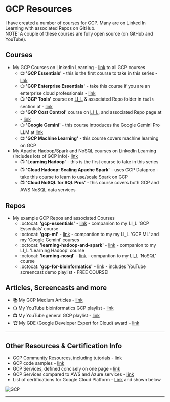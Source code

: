 # GCP Resources

I have created a number of courses for GCP.  Many are on Linked In Learning with associated Repos on GitHub.     
NOTE: A couple of these courses are fully open source (on GitHub and YouTube).

## Courses

- My GCP Courses on LinkedIn Learning - [link](https://www.linkedin.com/learning/search?entityType=COURSE&keywords=gcp%20langit) to all GCP courses
  - 📺 **'GCP Essentials'** - this is the first course to take in this series - [link](https://www.linkedin.com/learning/google-cloud-platform-essential-training-for-administrators-22141609)
  - 📺 **'GCP Enterprise Essentials'** - take this course if you are an enterprise cloud professionals - [link](https://www.linkedin.com/learning/google-cloud-platform-for-enterprise-essential-training-22140980)
  - 📺 **'GCP Tools'** course on [LI_L](https://www.linkedin.com/learning/learning-google-cloud-developer-and-devops-tools) & associated Repo folder in `tools` section at -  [link](https://github.com/lynnlangit/gcp-essentials/tree/master/0_setup_and_iam_and_costs/tools) 
  - 📺 **'GCP Cost Control'** course on [LI_L](https://www.linkedin.com/learning/google-cloud-controlling-cost), and associated Repo page at -  [link](https://github.com/lynnlangit/gcp-essentials/tree/master/0_setup_and_iam_and_costs/0c_cost_control)
  - 📺 **'Google Gemini'** - this course introduces the Google Gemini Pro LLM at [link](https://www.linkedin.com/learning/introduction-to-google-gemini)
  - 📺 **'GCP Machine Learning'** - this course covers machine learning on GCP
- My Apache Hadoop/Spark and NoSQL courses on LinkedIn Learning (includes lots of GCP info)- [link](https://www.linkedin.com/learning/search?entityType=COURSE&keywords=hadoop%20spark%20langit)
  - 📺 **'Learning Hadoop'** - this is the first course to take in this series 
  - 📺 **'Cloud Hadoop: Scaling Apache Spark'** - uses GCP Dataproc - take this course to learn to use/scale Spark on GCP
  - 📺 **'Cloud NoSQL for SQL Pros'** - this course covers both GCP and AWS NoSQL data services
  
## Repos

- My example GCP Repos and associated Courses
  - :octocat: **'gcp-essentials'** - [link](https://github.com/lynnlangit/gcp-essentials) - companion to my LI_L 'GCP Essentials' course
  - :octocat: **'gcp-ml'** - [link](https://github.com/lynnlangit/gcp-ml) - compantion to my my LI_L 'GCP ML' and my 'Google Gemini' courses
  - :octocat: **'learning-hadoop-and-spark'** - [link](https://github.com/lynnlangit/learning-hadoop-and-spark) - companion to my LI_L 'Learning Hadoop' course
  - :octocat: **'learning-nosql'** - [link](https://github.com/lynnlangit/learning-nosql) - compantion to my LI_L 'NoSQL' course
  - :octocat: **'gcp-for-bioinformatics'** - [link](https://github.com/lynnlangit/gcp-for-bioinformatics) - includes YouTube screencast demo playlist - FREE COURSE! 
  
## Articles, Screencasts and more  

- 📚 My GCP Medium Articles - [link](https://medium.com/search?q=gcp%20langit)
- 📺  My YouTube bioinformatics GCP playlist - [link](https://www.youtube.com/playlist?list=PL4Q4HssKcxYtE5Tae3epNab3mK9iP1iWX)
- 📺  My YouTube general GCP playlist - [link](https://www.youtube.com/playlist?list=PL6971A0258365F21E)
- 🏆 My GDE (Google Developer Expert for Cloud) award - [link](https://developers.google.com/community/experts/directory/profile/profile-lynn_langit)

---

## Other Resources & Certification Info

- GCP Community Resources, including tutorials - [link](https://cloud.google.com/community/)
- GCP code samples - [link](https://cloud.google.com/docs/samples)
- GCP Services, defined concisely on one page - [link](https://github.com/gregsramblings/google-cloud-4-words)
- GCP Services compared to AWS and Azure services - [link](https://cloud.google.com/docs/compare/aws?hl=en_US)
- List of certifications for Google Cloud Platform - [Link](https://cloud.google.com/certification) and shown below

![GCP](https://github.com/lynnlangit/learning-cloud/blob/master/GCP/gcp.png)

----

